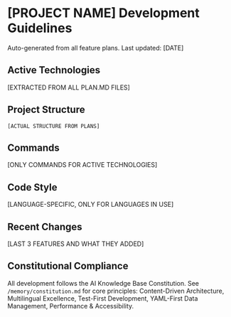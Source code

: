 # [PROJECT NAME] Development Guidelines

Auto-generated from all feature plans. Last updated: [DATE]

## Active Technologies
[EXTRACTED FROM ALL PLAN.MD FILES]

## Project Structure
```
[ACTUAL STRUCTURE FROM PLANS]
```

## Commands
[ONLY COMMANDS FOR ACTIVE TECHNOLOGIES]

## Code Style
[LANGUAGE-SPECIFIC, ONLY FOR LANGUAGES IN USE]

## Recent Changes
[LAST 3 FEATURES AND WHAT THEY ADDED]

## Constitutional Compliance

All development follows the AI Knowledge Base Constitution. See `/memory/constitution.md` for core principles: Content-Driven Architecture, Multilingual Excellence, Test-First Development, YAML-First Data Management, Performance & Accessibility.

<!-- MANUAL ADDITIONS START -->
<!-- MANUAL ADDITIONS END -->